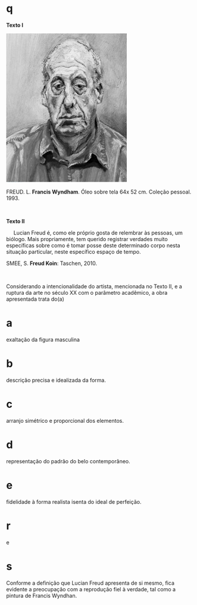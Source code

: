 # q
**Texto I**

**![](dd18684d-ab6f-bb6e-3e1b-70c04eb330be.png)**

FREUD. L. **Francis Wyndham**. Óleo sobre tela 64x 52 cm. Coleção pessoal. 1993.

 

**Texto II**

     Lucian Freud é, como ele próprio gosta de relembrar às pessoas, um biólogo. Mais propriamente, tem querido registrar verdades muito específicas sobre como é tomar posse deste determinado corpo nesta situação particular, neste específico espaço de tempo.

SMEE, S. **Freud Koin**: Taschen, 2010.

 

Considerando a intencionalidade do artista, mencionada no Texto II, e a ruptura da arte no século XX com o parâmetro acadêmico, a obra apresentada trata do(a)

# a
exaltação da figura masculina

# b
descrição precisa e idealizada da forma.

# c
arranjo simétrico e proporcional dos elementos.

# d
representação do padrão do belo contemporâneo.

# e
fidelidade à forma realista isenta do ideal de perfeição.

# r
e

# s
Conforme a definição que Lucian Freud apresenta de si mesmo, fica evidente a preocupação com a reprodução fiel à verdade, tal como a pintura de Francis Wyndhan.
